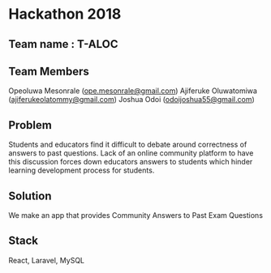 # Hackathon 2018

## Team name : T-ALOC

## Team Members
Opeoluwa Mesonrale (ope.mesonrale@gmail.com)
Ajiferuke Oluwatomiwa (ajiferukeolatommy@gmail.com)
Joshua Odoi (odoijoshua55@gmail.com)

## Problem
Students and educators find it difficult to debate around correctness of answers to past questions. Lack of an online community platform to have this discussion forces down educators answers to students which hinder learning development process for students.

## Solution
We make an app that provides Community Answers to Past Exam Questions

## Stack
React, Laravel, MySQL
